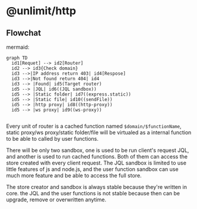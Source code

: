 # @unlimit/http

## Flowchat 

mermaid:
```mermaid
graph TD
  id1[Requet] --> id2[Router]
  id2 --> id3{Check domain}
  id3 -->|IP address return 403| id4[Respose]
  id3 -->|Not found return 404| id4
  id3 --> |Found| id5(Target router)
  id5 --> |JQL| id6((JQL sandbox))
  id5 --> |Static folder| id7((express.static))
  id5 --> |Static file| id10((sendFile))
  id5 --> |http proxy| id8((http-proxy))
  id5 --> |ws proxy| id9((ws-proxy))


```

Every unit of router is a cached function named `$domain/$functionName`, static proxy/ws proxy/static folder/file will be virtualed as a internal function to be able to called by user functions.

There will be only two sandbox, one is used to be run client's request JQL, and another is used to run cached functions. Both of them can access the store created with every client request. The JQL sandbox is limited to use little features of js and node.js, and the user function sandbox can use much more feature and be able to access the full store.

The store creator and sandbox is always stable because they're written in core. the JQL and the user functions is not stable because then can be upgrade, remove or  overwritten anytime.
